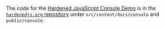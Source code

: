 
The code for the [Hardened JavaScript Console
Demo](https://hardenedjs.org/console/) is in the [`hardenedjs.org`
repository](https://github.com/endojs/hardenedjs.org) under
`src/content/docs/console` and `public/console`.


